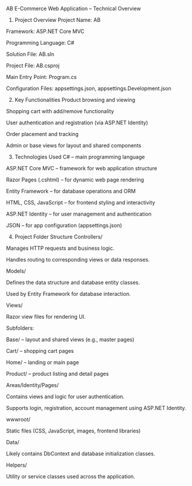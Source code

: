 AB E-Commerce Web Application – Technical Overview
1. Project Overview
Project Name: AB

Framework: ASP.NET Core MVC

Programming Language: C#

Solution File: AB.sln

Project File: AB.csproj

Main Entry Point: Program.cs

Configuration Files: appsettings.json, appsettings.Development.json

2. Key Functionalities
Product browsing and viewing

Shopping cart with add/remove functionality

User authentication and registration (via ASP.NET Identity)

Order placement and tracking

Admin or base views for layout and shared components

3. Technologies Used
C# – main programming language

ASP.NET Core MVC – framework for web application structure

Razor Pages (.cshtml) – for dynamic web page rendering

Entity Framework – for database operations and ORM

HTML, CSS, JavaScript – for frontend styling and interactivity

ASP.NET Identity – for user management and authentication

JSON – for app configuration (appsettings.json)

4. Project Folder Structure
Controllers/

Manages HTTP requests and business logic.

Handles routing to corresponding views or data responses.

Models/

Defines the data structure and database entity classes.

Used by Entity Framework for database interaction.

Views/

Razor view files for rendering UI.

Subfolders:

Base/ – layout and shared views (e.g., master pages)

Cart/ – shopping cart pages

Home/ – landing or main page

Product/ – product listing and detail pages

Areas/Identity/Pages/

Contains views and logic for user authentication.

Supports login, registration, account management using ASP.NET Identity.

wwwroot/

Static files (CSS, JavaScript, images, frontend libraries)

Data/

Likely contains DbContext and database initialization classes.

Helpers/

Utility or service classes used across the application.
